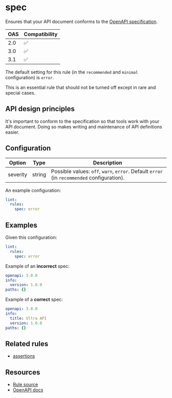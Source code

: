 # spec

Ensures that your API document conforms to the [OpenAPI specification](https://spec.openapis.org/oas/v3.1.0.html).

|OAS|Compatibility|
|---|---|
|2.0|✅|
|3.0|✅|
|3.1|✅|


The default setting for this rule (in the `recommended` and `minimal` configuration) is `error`.

This is an essential rule that should not be turned off except in rare and special cases.

## API design principles

It's important to conform to the specification so that tools work with your API document. Doing so makes writing and maintenance of API definitions easier.

## Configuration

|Option|Type|Description|
|---|---|---|
|severity|string|Possible values: `off`, `warn`, `error`. Default `error` (in `recommended` configuration). |

An example configuration:

```yaml
lint:
  rules:
    spec: error
```

## Examples

Given this configuration:

```yaml
lint:
  rules:
    spec: error
```

Example of an **incorrect** spec:

```yaml
openapi: 3.0.0
info:
  version: 1.0.0
paths: {}
```

Example of a **correct** spec:

```yaml
openapi: 3.0.0
info:
  title: Ultra API
  version: 1.0.0
paths: {}
```

## Related rules

- [assertions](./assertions.md)

## Resources

- [Rule source](https://github.com/Redocly/redocly-cli/blob/master/packages/core/src/rules/common/spec.ts)
- [OpenAPI docs](https://redocly.com/docs/openapi-visual-reference/)
